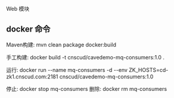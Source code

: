 Web 模块


## docker 命令

Maven构建: mvn clean package docker:build

手工构建: docker build -t cnscud/cavedemo-mq-consumers:1.0 .

运行: docker run --name mq-consumers -d  --env ZK_HOSTS=cd-zk1.cnscud.com:2181 cnscud/cavedemo-mq-consumers:1.0

停止: docker stop mq-consumers
删除: docker rm mq-consumers

